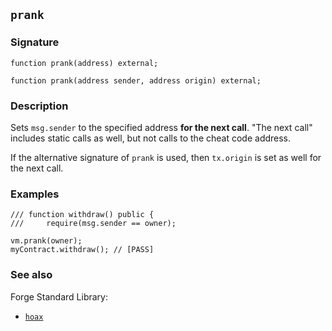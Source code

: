 ## `prank`

### Signature

```solidity
function prank(address) external;
```

```solidity
function prank(address sender, address origin) external;
```

### Description

Sets `msg.sender` to the specified address **for the next call**. "The next call" includes static calls as well, but not calls to the cheat code address.

If the alternative signature of `prank` is used, then `tx.origin` is set as well for the next call.

### Examples

```solidity
/// function withdraw() public {
///     require(msg.sender == owner);

vm.prank(owner);
myContract.withdraw(); // [PASS]
```

### See also

Forge Standard Library:

- [`hoax`](../reference/forge-std/hoax.md)